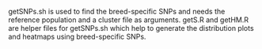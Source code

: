 getSNPs.sh is used to find the breed-specific SNPs and needs the reference population and a cluster file as arguments. 
getS.R and getHM.R are helper files for getSNPs.sh which help to generate the distribution plots and heatmaps using breed-specific SNPs. 


